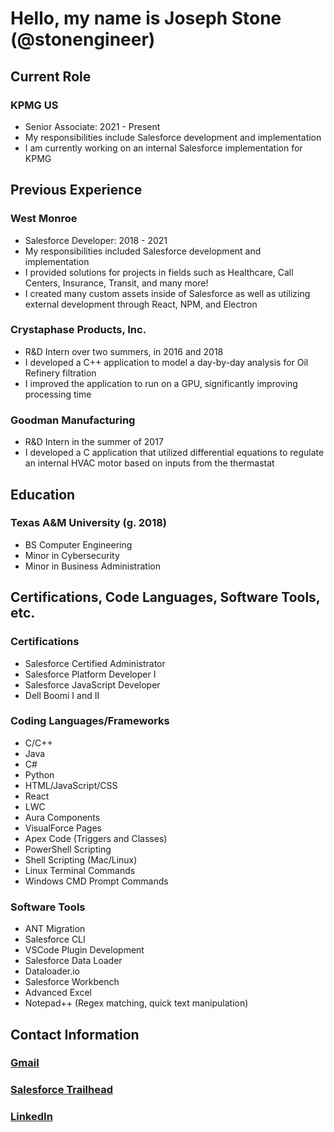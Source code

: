 # Hello, my name is Joseph Stone (@stonengineer)

## Current Role

### KPMG US
- Senior Associate: 2021 - Present
- My responsibilities include Salesforce development and implementation
- I am currently working on an internal Salesforce implementation for KPMG

## Previous Experience

### West Monroe
- Salesforce Developer: 2018 - 2021
- My responsibilities included Salesforce development and implementation
- I provided solutions for projects in fields such as Healthcare, Call Centers, Insurance, Transit, and many more!
- I created many custom assets inside of Salesforce as well as utilizing external development through React, NPM, and Electron

### Crystaphase Products, Inc.
- R&D Intern over two summers, in 2016 and 2018
- I developed a C++ application to model a day-by-day analysis for Oil Refinery filtration
- I improved the application to run on a GPU, significantly improving processing time

### Goodman Manufacturing
- R&D Intern in the summer of 2017
- I developed a C application that utilized differential equations to regulate an internal HVAC motor based on inputs from the thermastat

## Education

### Texas A&M University (g. 2018)
- BS Computer Engineering
- Minor in Cybersecurity
- Minor in Business Administration

## Certifications, Code Languages, Software Tools, etc.

### Certifications
- Salesforce Certified Administrator
- Salesforce Platform Developer I
- Salesforce JavaScript Developer
- Dell Boomi I and II

### Coding Languages/Frameworks
- C/C++
- Java
- C#
- Python
- HTML/JavaScript/CSS
- React
- LWC
- Aura Components
- VisualForce Pages
- Apex Code (Triggers and Classes)
- PowerShell Scripting
- Shell Scripting (Mac/Linux)
- Linux Terminal Commands
- Windows CMD Prompt Commands

### Software Tools
- ANT Migration
- Salesforce CLI
- VSCode Plugin Development
- Salesforce Data Loader
- Dataloader.io
- Salesforce Workbench
- Advanced Excel
- Notepad++ (Regex matching, quick text manipulation)

## Contact Information

### <a href="mailto:josephwstone@gmail.com" target="_blank">Gmail</a>

### <a href="https://trailblazer.me/id/stonengineer" target="_blank">Salesforce Trailhead</a>

### <a href="https://www.linkedin.com/in/joseph-stone-5a6204b9/" target="_blank">LinkedIn</a>
